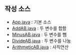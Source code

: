 ## 작성 소스
- [App.java](https://github.com/BoGyeong1/study_javas/blob/master/src/App.java) : 기본 소스
- [AddAB.java](https://github.com/BoGyeong1/study_javas/blob/master/src/AddAB.java)  : 두 변수를 합함
- [MinusAB.java](https://github.com/BoGyeong1/study_javas/blob/master/src/MinusAB.java) : 두 변수를 뺌
- [DivideAB.java](https://github.com/BoGyeong1/study_javas/blob/master/src/DivideAB.java) : 두 변수를 나눔
- [ArithmeticAB.java](https://github.com/BoGyeong1/study_javas/blob/master/src/ArithmeticAB.java) : 사칙연산
